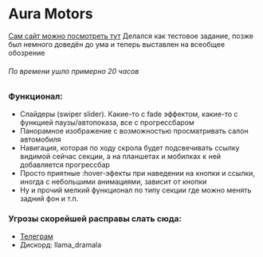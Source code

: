 # Aura Motors
[Сам сайт можно посмотреть тут](https://lama-dramala.github.io/Aura-Motors/)
Делался как тестовое задание, позже был немного доведён до ума и теперь выставлен на всеобщее обозрение
###### По времени ушло примерно 20 часов
### Функционал:
* Слайдеры (swiper slider). Какие-то с fade эффектом, какие-то с функцией паузы/автопоказа, все с прогрессбаром
* Панорамное изображение с возможностью просматривать салон автомобиля
* Навигация, которая по ходу скрола будет подсвечивать ссылку видимой сейчас секции, а на планшетах и мобилках к ней добавляется прогрессбар
* Просто приятные :hover-эфекты при наведении на кнопки и ссылки, иногда с небольшими анимациями, зависит от кнопки
* Ну и прочий мелкий функционал по типу секции где можно менять задний фон и т.п.
### Угрозы скорейшей расправы слать сюда:
* [Телеграм](https://t.me/llama_baldeet)
* Дискорд: llama_dramala
